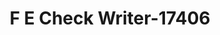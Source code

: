 ---
f_zip-code: 18612
f_state-code: PA
title: F E Check Writer-17406
f_phone: 570-825-8407
f_city-only: Dallas
f_address: 1 Sago Street Dallas
f_location-unique-id: '17406'
slug: f-e-check-writer-17406
updated-on: '2024-05-30T13:46:58.046Z'
created-on: '2024-05-30T13:36:59.803Z'
published-on: '2024-05-30T13:54:32.469Z'
f_city-state: cms/city/dallas-pa.md
f_company: cms/company/f-e-check-writer.md
f_state: cms/state/pennsylvania.md
layout: '[payday-loan].html'
tags: payday-loan
---